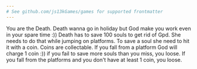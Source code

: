 ```yaml
---
# See github.com/js13kGames/games for supported frontmatter
---
```

You are the Death. Death wanna go in holiday but God make you work even in your spare time :)) 
Death has to save 100 souls to get rid of Gpd.
She needs to do that while jumping on platforms. To save a soul she need to hit it with a coin. Coins are collectable.
If you fall from a platform God will charge 1 coin :))
if you fail to save more souls than you miss, you loose.
If you fall from the platforms and you don't have at least 1 coin, you loose.